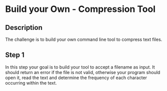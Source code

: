 # Build your Own - Compression Tool

## Description
The challenge is to build your own command line tool to compress text files. 

## Step 1
In this step your goal is to build your tool to accept a filename as input. It should return an error if the file is not valid, otherwise your program should open it, read the text and determine the frequency of each character occurring within the text.

